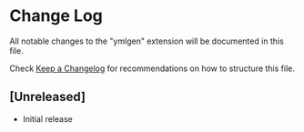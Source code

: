 # Change Log

All notable changes to the "ymlgen" extension will be documented in this file.

Check [Keep a Changelog](http://keepachangelog.com/) for recommendations on how to structure this file.

## [Unreleased]

- Initial release